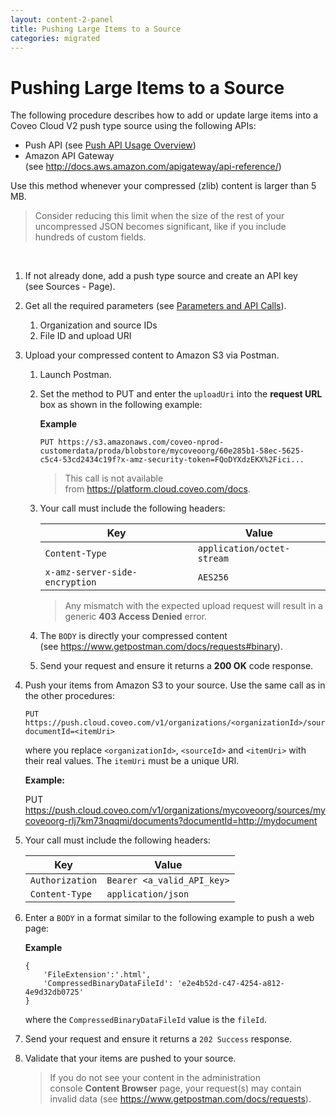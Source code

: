 ```yaml
---
layout: content-2-panel
title: Pushing Large Items to a Source
categories: migrated
---
```


# Pushing Large Items to a Source

The following procedure describes how to add or update large items into a Coveo Cloud V2 push type source using the following APIs:

-   Push API (see [Push API Usage Overview](https://developers.coveo.com/x/toQAAg))
-   Amazon API Gateway (see http://docs.aws.amazon.com/apigateway/api-reference/)

Use this method whenever your compressed (zlib) content is larger than 5 MB.

> Consider reducing this limit when the size of the rest of your uncompressed JSON becomes significant, like if you include hundreds of custom fields.

 

1.  If not already done, add a push type source and create an API key (see Sources - Page).

2.  Get all the required parameters (see [Parameters and API Calls](https://developers.coveo.com/x/QokkAg)).

    1.  Organization and source IDs
    2.  File ID and upload URI

3.  Upload your compressed content to Amazon S3 via Postman.

    1.  Launch Postman.

    2.  Set the method to PUT and enter the `uploadUri` into the **request URL** box as shown in the following example:

        **Example**

        ```
        PUT https://s3.amazonaws.com/coveo-nprod-customerdata/proda/blobstore/mycoveoorg/60e285b1-58ec-5625-c5c4-53cd2434c19f?x-amz-security-token=FQoDYXdzEKX%2Fici...
        ```

        > This call is not available from <https://platform.cloud.coveo.com/docs>.

    3.  Your call must include the following headers:

        | Key                            | Value                      |
        |--------------------------------|----------------------------|
        | `Content-Type`                 | `application/octet-stream` |
        | `x-amz-server-side-encryption` | `AES256`                   |

        > Any mismatch with the expected upload request will result in a generic **403 Access Denied** error.

    4.  The `BODY` is directly your compressed content (see <https://www.getpostman.com/docs/requests#binary>).

    5.  Send your request and ensure it returns a **200 OK** code response.

4.  Push your items from Amazon S3 to your source.
    Use the same call as in the other procedures:

    ```
    PUT https://push.cloud.coveo.com/v1/organizations/<organizationId>/sources/<sourceId>/documents?documentId=<itemUri>
    ```

    where you replace `<organizationId>`, `<sourceId>` and `<itemUri>` with their real values. The `itemUri` must be a unique URI.

    **Example:**

    PUT https://push.cloud.coveo.com/v1/organizations/mycoveoorg/sources/mycoveoorg-rlj7km73nqqmi/documents?documentId=http://mydocument

5.  Your call must include the following headers:

    | Key             | Value                      |
    |-----------------|----------------------------|
    | `Authorization` | `Bearer <a_valid_API_key>` |
    | `Content-Type`  | `application/json`         |

6.  Enter a `BODY` in a format similar to the following example to push a web page:

    **Example**

    ```
    {
        'FileExtension':'.html',
        'CompressedBinaryDataFileId': 'e2e4b52d-c47-4254-a812-4e9d32db0725'
    }
    ```

    where the `CompressedBinaryDataFileId` value is the `fileId`.

7.  Send your request and ensure it returns a `202 Success` response.

8.  Validate that your items are pushed to your source.

    > If you do not see your content in the administration console **Content Browser** page, your request(s) may contain invalid data (see <https://www.getpostman.com/docs/requests>).


